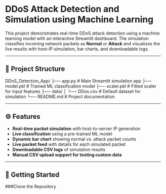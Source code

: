 # DDoS Attack Detection and Simulation using Machine Learning

This project demonstrates real-time DDoS attack detection using a machine learning model with an interactive Streamlit dashboard. The simulation classifies incoming network packets as **Normal** or **Attack** and visualizes the live results with host-IP simulation, bar charts, and downloadable logs.

---

## 🔧 Project Structure

DDoS_Detection_App/
├── app.py # Main Streamlit simulation app
├── model.pkl # Trained ML classification model
├── scaler.pkl # Fitted scaler for input features
├── data/
│ └── DDos.csv # Default dataset for simulation
└── README.md # Project documentation


---

## ⚙️ Features

- **Real-time packet simulation** with host-to-server IP generation
- **Live classification** using a pre-trained ML model
- **Dynamic bar chart** showing normal vs. attack packet counts
- **Live packet feed** with details for each simulated packet
- **Downloadable CSV logs** of simulation results
- **Manual CSV upload support for testing custom data**

---

## 🚀 Getting Started

###Clone the Repository
